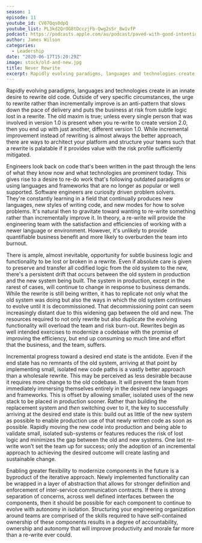 ```yaml
---
season: 1
episode: 11
youtube_id: CV07Qqs0dpQ
youtube_list: PL3kd2QrOG8tDcczjFb-Qwg2sSr_8w1vfP
podcast: https://podcasts.apple.com/au/podcast/paved-with-good-intentions/id1514319757?i=1000578819268
author: James Wilson
categories:
  - Leadership
date: "2020-06-17T15:20:29Z"
image: stock/old-and-new.jpg
title: Never Rewrite
excerpt: Rapidly evolving paradigms, languages and technologies create in an innate desire to rewrite old code. Outside of very specific circumstances, the urge to rewrite rather than incrementally improve is an anti-pattern that slows down the pace of delivery and puts the business at risk from subtle logic lost in a rewrite.
---
```


Rapidly evolving paradigms, languages and technologies create in an innate desire to rewrite old code. Outside of very specific circumstances, the urge to rewrite rather than incrementally improve is an anti-pattern that slows down the pace of delivery and puts the business at risk from subtle logic lost in a rewrite. The old maxim is true; unless every single person that was involved in version 1.0 is present when you re-write to create version 2.0, then you end up with just another, different version 1.0. While incremental improvement instead of rewriting is almost always the better approach, there are ways to architect your platform and structure your teams such that a rewrite is palatable if it provides value with the risk profile sufficiently mitigated.

Engineers look back on code that's been written in the past through the lens of what they know now and what technologies are prominent today. This gives rise to a desire to re-do work that's following outdated paradigms or using languages and frameworks that are no longer as popular or well supported. Software engineers are curiosity driven problem solvers. They're constantly learning in a field that continually produces new languages, new styles of writing code, and new modes for how to solve problems. It's natural then to gravitate toward wanting to re-write something rather than incrementally improve it. In theory, a re-write will provide the engineering team with the satisfaction and efficiencies of working with a newer language or environment. However, it's unlikely to provide quantifiable business benefit and more likely to overburden the team into burnout.

There is ample, almost inevitable, opportunity for subtle business logic and functionality to be lost or broken in a rewrite. Even if absolute care is given to preserve and transfer all codified logic from the old system to the new, there's a persistent drift that occurs between the old system in production and the new system being built. The system in production, except in the rarest of cases, will continue to change in response to business demands. While the rewrite is still being written, it has to replicate not only what the old system was doing but also the ways in which the old system continues to evolve until it is decommissioned. That decommissioning point can seem increasingly distant due to this widening gap between the old and new. The resources required to not only rewrite but also duplicate the evolving functionality will overload the team and risk burn-out. Rewrites begin as well intended exercises to modernize a codebase with the promise of improving the efficiency, but end up consuming so much time and effort that the business, and the team, suffers.

Incremental progress toward a desired end state is the antidote. Even if the end state has no remnants of the old system, arriving at that point by implementing small, isolated new code paths is a vastly better approach than a wholesale rewrite. This may be perceived as less desirable because it requires more change to the old codebase. It will prevent the team from immediately immersing themselves entirely in the desired new languages and frameworks. This is offset by allowing smaller, isolated uses of the new stack to be placed in production sooner. Rather than building the replacement system and _then_ switching over to it, the key to successfully arriving at the desired end state is this: build out as little of the new system as possible to enable production use of that newly written code as soon as possible. Rapidly moving the new code into production and being able to validate small, isolated sub-systems or features reduces the risk of lost logic and minimizes the gap between the old and new systems. One last re-write won't set the team up for success; only the adoption of an incremental approach to achieving the desired outcome will create lasting and sustainable change.

Enabling greater flexibility to modernize components in the future is a byproduct of the iterative approach. Newly implemented functionality can be wrapped in a layer of abstraction that allows for stronger definition and enforcement of inter-service communication contracts. If there is strong separation of concerns, across well defined interfaces between the components, then it should be possible for each component to continue to evolve with autonomy in isolation. Structuring your engineering organization around teams are comprised of the skills required to have self-contained ownership of these components results in a degree of accountability, ownership and autonomy that will improve productivity and morale far more than a re-write ever could.
